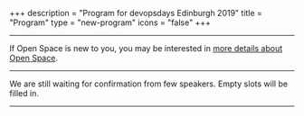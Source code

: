 +++
description = "Program for devopsdays Edinburgh 2019"
title = "Program"
type = "new-program"
icons = "false"
+++
<div class = "row">
  <div class = "col">
    <hr />
    If Open Space is new to you, you may be interested in <a href="/pages/open-space-format">more details about Open Space</a>.
    <hr />
    We are still waiting for confirmation from few speakers. Empty slots will be filled in.
    <hr />
  </div>
</div>